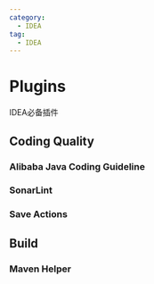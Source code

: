 ```yaml
---
category: 
  - IDEA
tag:
  - IDEA  
---
```


# Plugins

IDEA必备插件

## Coding Quality

### Alibaba Java Coding Guideline

### SonarLint

### Save Actions

## Build

### Maven Helper

